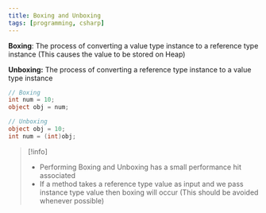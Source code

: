 ```yaml
---
title: Boxing and Unboxing
tags: [programming, csharp]
---
```


**Boxing**: The process of converting a value type instance to a reference type instance (This causes the value to be stored on Heap)

**Unboxing:** The process of converting a reference type instance to a value type instance

````csharp
// Boxing
int num = 10;
object obj = num;

// Unboxing
object obj = 10;
int num = (int)obj;
````

 > [!info]
 > * Performing Boxing and Unboxing has a small performance hit associated
 > * If a method takes a reference type value as input and we pass instance type value then boxing will occur (This should be avoided whenever possible)